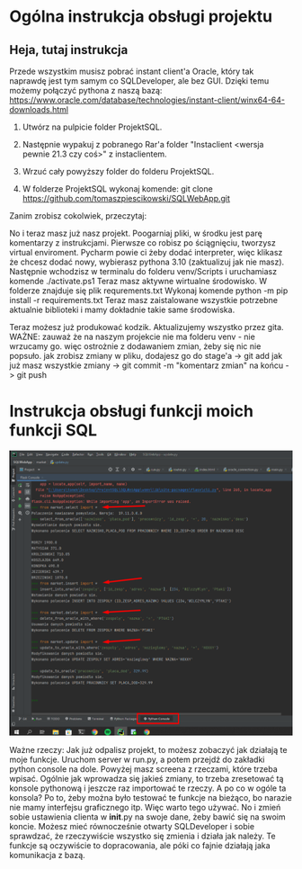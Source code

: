 # Ogólna instrukcja obsługi projektu

## Heja, tutaj instrukcja

Przede wszystkim musisz pobrać instant client'a Oracle, który tak naprawdę jest tym samym co SQLDeveloper, ale bez GUI.
Dzięki temu możemy połączyć pythona z naszą bazą: https://www.oracle.com/database/technologies/instant-client/winx64-64-downloads.html

1. Utwórz na pulpicie folder ProjektSQL.

2. Następnie wypakuj z pobranego Rar'a folder "Instaclient <wersja pewnie 21.3 czy coś>" z instaclientem.

3. Wrzuć cały powyższy folder do folderu ProjektSQL.

4. W folderze ProjektSQL wykonaj komende: git clone https://github.com/tomaszpiescikowski/SQLWebApp.git

Zanim zrobisz cokolwiek, przeczytaj:

No i teraz masz już nasz projekt. Poogarniaj pliki, w środku jest parę komentarzy z instrukcjami.
Pierwsze co robisz po ściągnięciu, tworzysz virtual enviroment.
Pycharm powie ci żeby dodać interpreter, więc klikasz że chcesz dodać nowy, wybierasz pythona 3.10 (zaktualizuj jak nie masz).
Następnie wchodzisz w terminalu do folderu venv/Scripts i uruchamiasz komende ./activate.ps1
Teraz masz aktywne wirtualne środowisko.
W folderze znajduje się plik requrements.txt
Wykonaj komende python -m pip install -r requirements.txt
Teraz masz zaistalowane wszystkie potrzebne aktualnie biblioteki i mamy dokładnie takie same środowiska.

Teraz możesz już produkować kodzik. Aktualizujemy wszystko przez gita.
WAŻNE:
zauważ że na naszym projekcie nie ma folderu venv - nie wrzucamy go.
więc ostrożnie z dodawaniem zmian, żeby się nic nie popsuło.
jak zrobisz zmiany w pliku, dodajesz go do stage'a -> git add <plik>
jak już masz wszystkie zmiany -> git commit -m "komentarz zmian"
na końcu -> git push



# Instrukcja obsługi funkcji moich funkcji SQL
![](important/Screenshot_2.png)

Ważne rzeczy:
Jak już odpalisz projekt, to możesz zobaczyć jak działają te moje funkcje. Uruchom server w run.py, a potem przejdź do zakładki python console na dole. Powyżej masz screena z rzeczami, które trzeba wpisać. Ogólnie jak wprowadza się jakieś zmiany, to trzeba zresetować tą konsole pythonową i jeszcze raz importować te rzeczy. A po co w ogóle ta konsola? Po to, żeby można było testować te funkcje na bieżąco, bo narazie nie mamy interfejsu graficznego itp. Więc warto tego używać. No i zmień sobie ustawienia clienta w __init__.py na swoje dane, żeby bawić się na swoim koncie. Możesz mieć równocześnie otwarty SQLDeveloper i sobie sprawdzać, że rzeczywiście wszystko się zmienia i działa jak należy. Te funkcje są oczywiście to dopracowania, ale póki co fajnie działają jaka komunikacja z bazą. 
